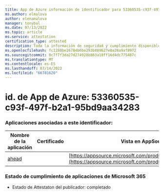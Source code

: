 ```yaml
---
title: App de Azure información de identificador para 53360535-c93f-497f-b2a1-95bd9aa34283
ms.author: elmalova
author: elenamalova
manager: tonybal
ms.date: 07/13/2022
ms.topic: article
ms.service: attestation
certification_type: attested
description: Toda la información de seguridad y cumplimiento disponible para 53360535-c93f-497f-b2a1-95bd9aaa34283.
ms.openlocfilehash: fc1280be26784b6be293b889627e0a28a9af8972
ms.sourcegitcommit: 0c7f7f3da27d274928b863a18ff16d4dc775487c
ms.translationtype: MT
ms.contentlocale: es-ES
ms.lasthandoff: 07/14/2022
ms.locfileid: "66781620"
---
```

# <a name="azure-app-id-53360535-c93f-497f-b2a1-95bd9aa34283"></a>id. de App de Azure: 53360535-c93f-497f-b2a1-95bd9aa34283


### <a name="apps-associated-with-this-id"></a>Aplicaciones asociadas a este identificador:
| **Nombre de la aplicación** | **Certificado** | **Vista en AppSource** |
|--------------|---------------|-----------------------|
| [ahead](../forward/WA200004202.md) |  | [https://appsource.microsoft.com/product/office/WA200004202](https://appsource.microsoft.com/product/office/WA200004202) |

### <a name="microsoft-365-app-compliance-status"></a>Estado de cumplimiento de aplicaciones de Microsoft 365
- Estado de Attestaton del publicador: completado
